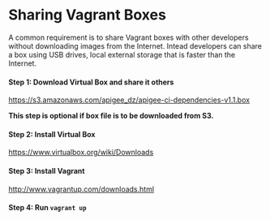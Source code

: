 Sharing Vagrant Boxes
=====
A common requirement is to share Vagrant boxes with other developers without downloading images from the Internet. Intead developers can share a box using USB drives, local external storage that is faster than the Internet.

#### Step 1: Download Virtual Box and share it others
https://s3.amazonaws.com/apigee_dz/apigee-ci-dependencies-v1.1.box

**This step is optional if box file is to be downloaded from S3.**

#### Step 2: Install Virtual Box
https://www.virtualbox.org/wiki/Downloads

#### Step 3: Install Vagrant
http://www.vagrantup.com/downloads.html

#### Step 4: Run ```vagrant up```
